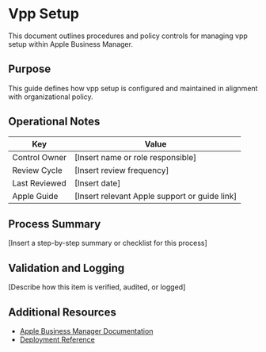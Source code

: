 # Vpp Setup

This document outlines procedures and policy controls for managing vpp setup within Apple Business Manager.

## Purpose

This guide defines how vpp setup is configured and maintained in alignment with organizational policy.

## Operational Notes

| Key           | Value                                         |
| ------------- | --------------------------------------------- |
| Control Owner | [Insert name or role responsible]             |
| Review Cycle  | [Insert review frequency]                     |
| Last Reviewed | [Insert date]                                 |
| Apple Guide   | [Insert relevant Apple support or guide link] |

## Process Summary

[Insert a step-by-step summary or checklist for this process]

## Validation and Logging

[Describe how this item is verified, audited, or logged]

## Additional Resources

- [Apple Business Manager Documentation](https://support.apple.com/guide/apple-business-manager/welcome/web)
- [Deployment Reference](https://support.apple.com/en-us/guide/deployment/welcome/web)
